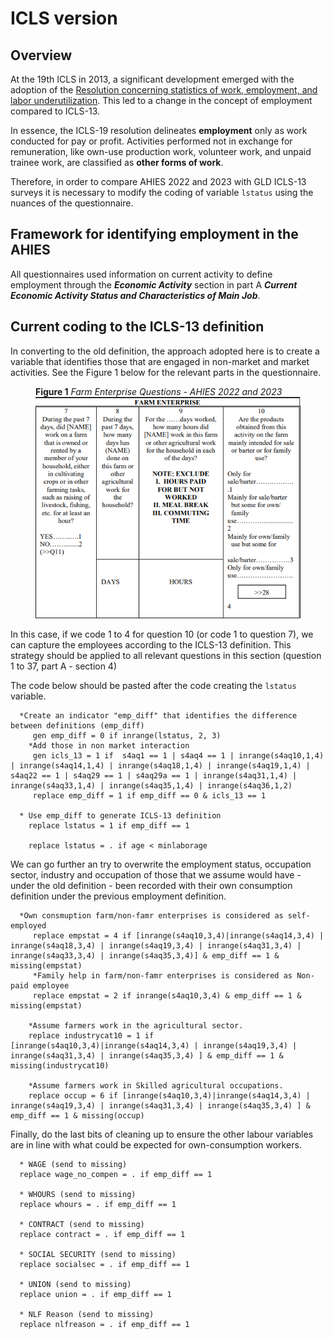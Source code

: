 # ICLS version

## Overview

At the 19th ICLS in 2013, a significant development emerged with the adoption of the [Resolution concerning statistics of work, employment, and labor underutilization](https://www.ilo.org/resource/resolution-concerning-statistics-work-employment-and-labour). This led to a change in the concept of employment compared to ICLS-13.

In essence, the ICLS-19 resolution delineates **employment** only as work conducted for pay or profit. Activities performed not in exchange for remuneration, like own-use production work, volunteer work, and unpaid trainee work, are classified as **other forms of work**.

Therefore, in order to compare AHIES 2022 and 2023 with GLD ICLS-13 surveys it is necessary to modify the coding of  variable `lstatus` using the nuances of the questionnaire.

## Framework for identifying employment in the AHIES

All questionnaires used information on current activity to define employment through the ***Economic Activity*** section in part A ***Current Economic Activity Status and Characteristics of Main Job***.

## Current coding to the ICLS-13 definition

In converting to the old definition, the approach adopted here is to create a variable that identifies those that are engaged in non-market and market activities. See the Figure 1 below for the relevant parts in the questionnaire.

<figure>

<figcaption><b>Figure 1</b><i> Farm Enterprise Questions - AHIES 2022 and 2023 </i></figcaption>

<img src="utilities/Farming_ownuse_2022-23.PNG" alt="Farming_ownuse_2022-23"/>

</figure>

In this case, if we code 1 to 4 for question 10 (or code 1 to question 7), we can capture the employees according to the ICLS-13 definition. This strategy should be applied to all relevant questions in this section (question 1 to 37, part A - section 4)

The code below should be pasted after the code creating the ```lstatus``` variable. 

```     
  *Create an indicator "emp_diff" that identifies the difference between definitions (emp_diff)
	 gen emp_diff = 0 if inrange(lstatus, 2, 3)
	*Add those in non market interaction
	 gen icls_13 = 1 if  s4aq1 == 1 | s4aq4 == 1 | inrange(s4aq10,1,4) | inrange(s4aq14,1,4) | inrange(s4aq18,1,4) | inrange(s4aq19,1,4) | s4aq22 == 1 | s4aq29 == 1 | s4aq29a == 1 | inrange(s4aq31,1,4) | inrange(s4aq33,1,4) | inrange(s4aq35,1,4) | inrange(s4aq36,1,2)
	 replace emp_diff = 1 if emp_diff == 0 & icls_13 == 1
  
  * Use emp_diff to generate ICLS-13 definition
	replace lstatus = 1 if emp_diff == 1
	
	replace lstatus = . if age < minlaborage
```
We can go further an try to overwrite the employment status, occupation sector, industry and occupation of those that we assume would have - under the old definition - been recorded with their own consumption definition under the previous employment definition.

```     
  *Own consmuption farm/non-famr enterprises is considered as self-employed
	 replace empstat = 4 if [inrange(s4aq10,3,4)|inrange(s4aq14,3,4) | inrange(s4aq18,3,4) | inrange(s4aq19,3,4) | inrange(s4aq31,3,4) | inrange(s4aq33,3,4) | inrange(s4aq35,3,4)] & emp_diff == 1 & missing(empstat)
	 *Family help in farm/non-famr enterprises is considered as Non-paid employee
	 replace empstat = 2 if inrange(s4aq10,3,4) & emp_diff == 1 & missing(empstat)
	 
	*Assume farmers work in the agricultural sector.
	replace industrycat10 = 1 if [inrange(s4aq10,3,4)|inrange(s4aq14,3,4) | inrange(s4aq19,3,4) | inrange(s4aq31,3,4) | inrange(s4aq35,3,4) ] & emp_diff == 1 & missing(industrycat10)
	
	*Assume farmers work in Skilled agricultural occupations.
	replace occup = 6 if [inrange(s4aq10,3,4)|inrange(s4aq14,3,4) | inrange(s4aq19,3,4) | inrange(s4aq31,3,4) | inrange(s4aq35,3,4) ] & emp_diff == 1 & missing(occup)
```
Finally, do the last bits of cleaning up to ensure the other labour variables are in line with what could be expected for own-consumption workers.

```
  * WAGE (send to missing)
  replace wage_no_compen = . if emp_diff == 1 
  
  * WHOURS (send to missing)
  replace whours = . if emp_diff == 1 
  
  * CONTRACT (send to missing)
  replace contract = . if emp_diff == 1 
  
  * SOCIAL SECURITY (send to missing)
  replace socialsec = . if emp_diff == 1
  
  * UNION (send to missing)
  replace union = . if emp_diff == 1 
  
  * NLF Reason (send to missing)
  replace nlfreason = . if emp_diff == 1 

```

